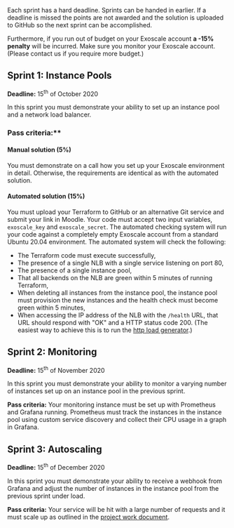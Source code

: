Each sprint has a hard deadline. Sprints can be handed in earlier. If a deadline is missed the points are not awarded and the solution is uploaded to GitHub so the next sprint can be accomplished.

Furthermore, if you run out of budget on your Exoscale account **a -15% penalty** will be incurred. Make sure you monitor your Exoscale account. (Please contact us if you require more budget.) 

## Sprint 1: Instance Pools

**Deadline:** 15<sup>th</sup> of October 2020 

In this sprint you must demonstrate your ability to set up an instance pool and a network load balancer.

### Pass criteria:**

#### Manual solution (5%)

You must demonstrate on a call how you set up your Exoscale environment in detail. Otherwise, the requirements are identical as with the automated solution.

#### Automated solution (15%)

You must upload your Terraform to GitHub or an alternative Git service and submit your link in Moodle. Your code must accept two input variables, `exoscale_key` and `exoscale_secret`. The automated checking system will run your code against a completely empty Exoscale account from a standard Ubuntu 20.04 environment. The automated system will check the following:

- The Terraform code must execute successfully,
- The presence of a single NLB with a single service listening on port 80,
- The presence of a single instance pool,
- That all backends on the NLB are green within 5 minutes of running Terraform,
- When deleting all instances from the instance pool, the instance pool must provision the new instances and the health check must become green within 5 minutes,
- When accessing the IP address of the NLB with the `/health` URL, that URL should respond with "OK" and a HTTP status code 200. (The easiest way to achieve this is to run the [http load generator](https://github.com/FH-Cloud-Computing/http-load-generator).)

## Sprint 2: Monitoring

**Deadline:** 15<sup>th</sup> of November 2020

In this sprint you must demonstrate your ability to monitor a varying number of instances set up on an instance pool in the previous sprint.

**Pass criteria:** Your monitoring instance must be set up with Prometheus and Grafana running.
Prometheus must track the instances in the instance pool using custom service discovery and collect their CPU usage in a graph in Grafana.

## Sprint 3: Autoscaling

**Deadline:** 15<sup>th</sup> of December 2020

In this sprint you must demonstrate your ability to receive a webhook from Grafana and adjust the number of instances in the instance pool from the previous sprint under load.

**Pass criteria:** Your service will be hit with a large number of requests and it must scale up as outlined in the [project work document](/projectwork).
